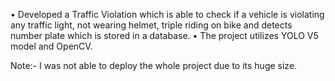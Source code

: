• Developed a Traffic Violation which is able to check if a vehicle is violating any traffic light, not wearing helmet, triple riding on bike and detects number plate which is stored in a database.
• The project utilizes YOLO V5 model and OpenCV.

Note:- I was not able to deploy the whole project due to its huge size.
